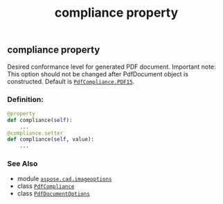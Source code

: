 ﻿---
title: compliance property
second_title: Aspose.CAD for Python via .NET API References
description: 
type: docs
weight: 30
url: /python-net/aspose.cad.imageoptions/pdfdocumentoptions/compliance/
is_root: false
---

## compliance property


Desired conformance level for generated PDF document.
Important note: This option should not be changed after PdfDocument object is constructed.
Default is [`PdfCompliance.PDF15`](/cad/python-net/aspose.cad.imageoptions/pdfcompliance#PDF15).
### Definition:
```python
@property
def compliance(self):
    ...
@compliance.setter
def compliance(self, value):
    ...
```

### See Also
* module [`aspose.cad.imageoptions`](../../)
* class [`PdfCompliance`](/cad/python-net/aspose.cad.imageoptions/pdfcompliance)
* class [`PdfDocumentOptions`](/cad/python-net/aspose.cad.imageoptions/pdfdocumentoptions)
